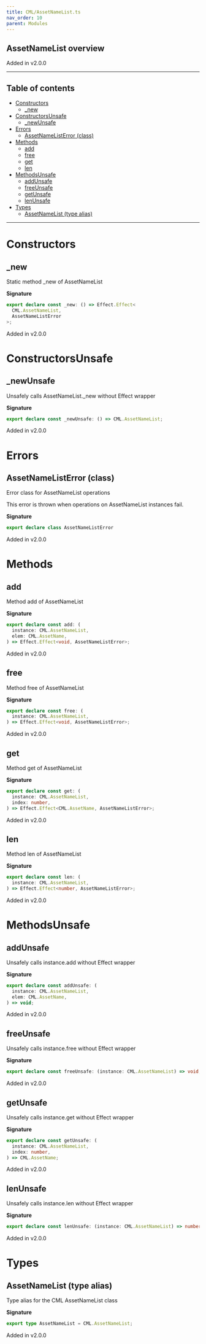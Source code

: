 ```yaml
---
title: CML/AssetNameList.ts
nav_order: 10
parent: Modules
---
```


## AssetNameList overview

Added in v2.0.0

---

<h2 class="text-delta">Table of contents</h2>

- [Constructors](#constructors)
  - [\_new](#_new)
- [ConstructorsUnsafe](#constructorsunsafe)
  - [\_newUnsafe](#_newunsafe)
- [Errors](#errors)
  - [AssetNameListError (class)](#assetnamelisterror-class)
- [Methods](#methods)
  - [add](#add)
  - [free](#free)
  - [get](#get)
  - [len](#len)
- [MethodsUnsafe](#methodsunsafe)
  - [addUnsafe](#addunsafe)
  - [freeUnsafe](#freeunsafe)
  - [getUnsafe](#getunsafe)
  - [lenUnsafe](#lenunsafe)
- [Types](#types)
  - [AssetNameList (type alias)](#assetnamelist-type-alias)

---

# Constructors

## \_new

Static method \_new of AssetNameList

**Signature**

```ts
export declare const _new: () => Effect.Effect<
  CML.AssetNameList,
  AssetNameListError
>;
```

Added in v2.0.0

# ConstructorsUnsafe

## \_newUnsafe

Unsafely calls AssetNameList.\_new without Effect wrapper

**Signature**

```ts
export declare const _newUnsafe: () => CML.AssetNameList;
```

Added in v2.0.0

# Errors

## AssetNameListError (class)

Error class for AssetNameList operations

This error is thrown when operations on AssetNameList instances fail.

**Signature**

```ts
export declare class AssetNameListError
```

Added in v2.0.0

# Methods

## add

Method add of AssetNameList

**Signature**

```ts
export declare const add: (
  instance: CML.AssetNameList,
  elem: CML.AssetName,
) => Effect.Effect<void, AssetNameListError>;
```

Added in v2.0.0

## free

Method free of AssetNameList

**Signature**

```ts
export declare const free: (
  instance: CML.AssetNameList,
) => Effect.Effect<void, AssetNameListError>;
```

Added in v2.0.0

## get

Method get of AssetNameList

**Signature**

```ts
export declare const get: (
  instance: CML.AssetNameList,
  index: number,
) => Effect.Effect<CML.AssetName, AssetNameListError>;
```

Added in v2.0.0

## len

Method len of AssetNameList

**Signature**

```ts
export declare const len: (
  instance: CML.AssetNameList,
) => Effect.Effect<number, AssetNameListError>;
```

Added in v2.0.0

# MethodsUnsafe

## addUnsafe

Unsafely calls instance.add without Effect wrapper

**Signature**

```ts
export declare const addUnsafe: (
  instance: CML.AssetNameList,
  elem: CML.AssetName,
) => void;
```

Added in v2.0.0

## freeUnsafe

Unsafely calls instance.free without Effect wrapper

**Signature**

```ts
export declare const freeUnsafe: (instance: CML.AssetNameList) => void;
```

Added in v2.0.0

## getUnsafe

Unsafely calls instance.get without Effect wrapper

**Signature**

```ts
export declare const getUnsafe: (
  instance: CML.AssetNameList,
  index: number,
) => CML.AssetName;
```

Added in v2.0.0

## lenUnsafe

Unsafely calls instance.len without Effect wrapper

**Signature**

```ts
export declare const lenUnsafe: (instance: CML.AssetNameList) => number;
```

Added in v2.0.0

# Types

## AssetNameList (type alias)

Type alias for the CML AssetNameList class

**Signature**

```ts
export type AssetNameList = CML.AssetNameList;
```

Added in v2.0.0
